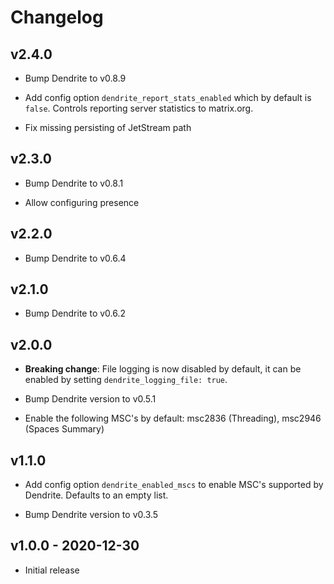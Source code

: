 # Changelog

## v2.4.0

* Bump Dendrite to v0.8.9

* Add config option `dendrite_report_stats_enabled` which by default is `false`. Controls
  reporting server statistics to matrix.org.

* Fix missing persisting of JetStream path

## v2.3.0

* Bump Dendrite to v0.8.1

* Allow configuring presence

## v2.2.0

* Bump Dendrite to v0.6.4

## v2.1.0

* Bump Dendrite to v0.6.2

## v2.0.0

* **Breaking change**: File logging is now disabled by default, it can be enabled by setting
  `dendrite_logging_file: true`.

* Bump Dendrite version to v0.5.1

* Enable the following MSC's by default: msc2836 (Threading), msc2946 (Spaces Summary)

## v1.1.0

* Add config option `dendrite_enabled_mscs` to enable MSC's supported by Dendrite. Defaults to an empty list.

* Bump Dendrite version to v0.3.5

## v1.0.0 - 2020-12-30

* Initial release
